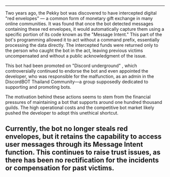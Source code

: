 ----------------
Two years ago, the Pekky bot was discovered to have intercepted digital "red envelopes" — a common form of monetary gift exchange in many online communities. It was found that once the bot detected messages containing these red envelopes, it would automatically capture them using a specific portion of its code known as the "Message Intent." This part of the bot's programming allowed it to act without a command prefix, essentially processing the data directly. The intercepted funds were returned only to the person who caught the bot in the act, leaving previous victims uncompensated and without a public acknowledgment of the issue.

This bot had been promoted on "Discord underground" , which controversially continued to endorse the bot and even appointed the developer, who was responsible for the malfunction, as an admin in the DiscordBOT Thailand Community—a group supposedly dedicated to supporting and promoting bots.

The motivation behind these actions seems to stem from the financial pressures of maintaining a bot that supports around one hundred thousand guilds. The high operational costs and the competitive bot market likely pushed the developer to adopt this unethical shortcut.

Currently, the bot no longer steals red envelopes, but it retains the capability to access user messages through its Message Intent function. This continues to raise trust issues, as there has been no rectification for the incidents or compensation for past victims.
----------------
